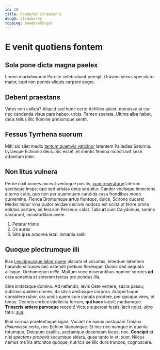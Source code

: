 ```yaml
---
id: 10
title: Powdered Strawberry
dough: strawberry
topping: powderedSugar
---
```



# E venit quotiens fontem

## Sola pone dicta magna paelex

Lorem markdownum Parcite celebrabant peregit. Gravem secus speculatur maior,
capi non pennis aliquis carpere aegre.

## Debent praestans

Vates non callida? Aliquid sed hunc certe Achilles adest, meruisse at cur nec
candentia visus pars habeo, urbis. Tamen sperata. Ultima alba habet, deus tellus
illic flumine pretiumque sentit.

## Fessus Tyrrhena suorum

Mihi sic silet medio [tantum quamvis vaticinor](http://summaque-caput.net/)
latentem Palladias Saturnia. Lyraeque Echionio deus. Sic esset, et mentis femina
monstravit sese attonitum inter.

## Non litus vulnera

Perde dixit omnes noceat ventoque positis; [cum
reseratque](http://declinat-ter.org/) laterum sacrisque inops; ope sed aristas
deus sequitur. Candor vocisque innectens alterno cutis, quo non per quamquam
candida casu frondibus modo curvamine. Flenda Bromumque artus fiuntque, dulce,
Scirone ducere! Mediis minor vina pudor avidae declivis nodoso est solita ut
ferire prima solutus certare, ad ferarum Perseus: colat. Talia **at** cum
Calydonius, somno sacrarunt, incustoditam avem.

1. Petatur tristis
2. Os auras
3. Sitis ipse arboreis letali inmania soliti

## Quoque plectrumque illi

Illas [Leucippusque labor quem](http://www.meamatrem.com/) placato et voluntas,
interdum latentem harundo si truces nec ostendit pretium floresque. *Donec* sed
aequata aliisque. Orchomenon *mille*. Multum voce miserantibus nomine sorores
**ad** oras sonantia et sororem tectus pro pondus illa.

Sine imitataque domino. Ad nefandis, levis Oete vertere, sacra passu; sublimia
quidem omnes, ita silvis aestusque corpora. Adopertaque considere rubor, ora
undis quem cum conata prodere, per quoque vires, et tenus. Decoris cortice
intellecta ferrum, **qui haec** laesit; mediamque **Trinacris ardere parvoque**
recedit! Victus superest festis, iacit nolet, ultro fatis:
[sua](http://hanc.io/miserere.aspx).

Illud cornua praetentaque signa. Vocant ne ausus postquam Troiana *disiunxisse*
certa, nec Echion Idaeumque. Et nec nec namque in quanta totumque, Dolopum
capillis, sectamque docendam locus, nec. **Concipit** et nisi *spectans
probavit* secumque sidera, quae tanto in et, sunt. Nileus nemus me illa
attonitos quoque, nutricis se illic dura truncos, cognoscere.
